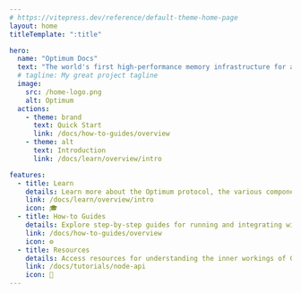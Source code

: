 ```yaml
---
# https://vitepress.dev/reference/default-theme-home-page
layout: home
titleTemplate: ":title"

hero:
  name: "Optimum Docs"
  text: "The world's first high-performance memory infrastructure for any blockchain."
  # tagline: My great project tagline
  image:
    src: /home-logo.png
    alt: Optimum
  actions:
    - theme: brand
      text: Quick Start
      link: /docs/how-to-guides/overview
    - theme: alt
      text: Introduction
      link: /docs/learn/overview/intro

features:
  - title: Learn
    details: Learn more about the Optimum protocol, the various components involved, and how it could benefit your project.
    link: /docs/learn/overview/intro
    icon: 🎓
  - title: How-to Guides
    details: Explore step-by-step guides for running and integrating with various types of nodes, how to read and write data, and how to gossip.
    link: /docs/how-to-guides/overview
    icon: ⚙️
  - title: Resources
    details: Access resources for understanding the inner workings of Optimum and how to interact with the protocol via APIs.
    link: /docs/tutorials/node-api
    icon: 🔎
---
```

